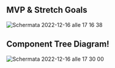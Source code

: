 ## MVP & Stretch Goals
![Schermata 2022-12-16 alle 17 16 38](https://user-images.githubusercontent.com/111753918/208154735-28e06612-2273-454a-9ba5-97a5cba41712.png)

## Component Tree Diagram!  

![Schermata 2022-12-16 alle 17 30 00](https://user-images.githubusercontent.com/111753918/208155101-a8af166d-f0af-45d2-a034-349912b4ad57.png)

